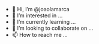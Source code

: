 - 👋 Hi, I’m @joaolamarca
- 👀 I’m interested in ...
- 🌱 I’m currently learning ...
- 💞️ I’m looking to collaborate on ...
- 📫 How to reach me ...

<!---
joaolamarca/joaolamarca is a ✨ special ✨ repository because its `README.md` (this file) appears on your GitHub profile.
You can click the Preview link to take a look at your changes.
--->
